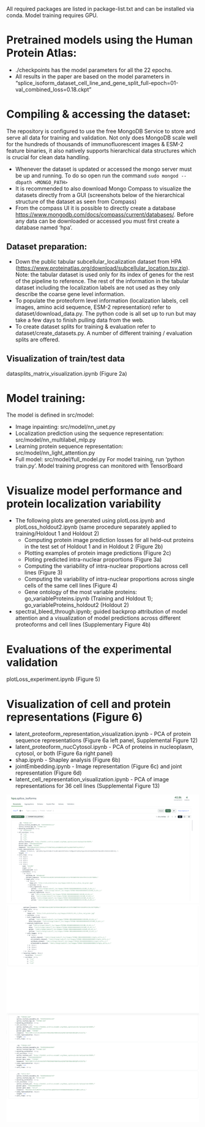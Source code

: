 All required packages are listed in package-list.txt and can be installed via conda. Model training requires GPU.

# Pretrained models using the Human Protein Atlas:
- ./checkpoints has the model parameters for all the 22 epochs.
- All results in the paper are based on the model parameters in “splice_isoform_dataset_cell_line_and_gene_split_full-epoch=01-val_combined_loss=0.18.ckpt”

# Compiling & accessing the dataset:
The repository is configured to use the free MongoDB Service to store and serve all data for training and validation. Not only does MongoDB scale well for the hundreds of thousands of immunofluorescent images & ESM-2 feature binaries, it also natively supports hierarchical data structures which is crucial for clean data handling.
- Whenever the dataset is updated or accessed the mongo server must be up and running. To do so open run the command `sudo mongod --dbpath <MONGO_PATH>`
- It is recommended to also download Mongo Compass to visualize the datasets directly from a GUI (screenshots below of the hierarchical structure of the dataset as seen from Compass)
- From the compass UI it is possible to directly create a database https://www.mongodb.com/docs/compass/current/databases/. Before any data can be downloaded or accessed you must first create a database named ‘hpa’.
## Dataset preparation: 
- Down the public tabular subcellular_localization dataset from HPA (https://www.proteinatlas.org/download/subcellular_location.tsv.zip). Note: the tabular dataset is used only for its index of genes for the rest of the pipeline to reference. The rest of the information in the tabular dataset including the localization labels are not used as they only describe the coarse gene level information.
- To populate the proteoform level information (localization labels, cell images, amino acid sequence, ESM-2 representation) refer to dataset/download_data.py. The python code is all set up to run but may take a few days to finish pulling data from the web.
- To create dataset splits for training & evaluation refer to dataset/create_datasets.py. A number of different training / evaluation splits are offered.
## Visualization of train/test data
datasplits_matrix_visualization.ipynb (Figure 2a)

# Model training:
The model is defined in src/model:
- Image inpainting: src/model/nn_unet.py
- Localization prediction using the sequence representation: src/model/nn_multilabel_mlp.py
- Learning protein sequence representation: src/model/nn_light_attention.py
- Full model: src/model/full_model.py
For model training, run ‘python train.py’. Model training progress can monitored with TensorBoard 

# Visualize model performance and protein localization variability
- The following plots are generated using plotLoss.ipynb and plotLoss_holdout2.ipynb (same procedure separately applied to training/Holdout 1 and Holdout 2)
  - Computing protein image prediction losses for all held-out proteins in the test set of Holdout 1 and in Holdout 2 (Figure 2b)
  - Plotting examples of protein image predictions (Figure 2c)
  - Ploting predicted intra-nuclear proportions (Figure 3a)
  - Computing the variability of intra-nuclear proportions across cell lines (Figure 3)
  - Computing the variability of intra-nuclear proportions across single cells of the same cell lines (Figure 4)
  - Gene ontology of the most variable proteins: go_variableProteins.ipynb (Training and Holdout 1); go_variableProteins_holdout2 (Holdout 2)
- spectral_bleed_through.ipynb; guided backprop attribution of model attention and a visualization of model predictions across different proteoforms and cell lines (Supplementary Figure 4b)
 
# Evaluations of the experimental validation
plotLoss_experiment.ipynb (Figure 5)

# Visualization of cell and protein representations (Figure 6)
- latent_proteoform_representation_visualization.ipynb - PCA of protein sequence representations (Figure 6a left panel, Supplemental Figure 12)
- latent_proteoform_nucCytosol.ipynb - PCA of proteins in nucleoplasm, cytosol, or both (Figure 6a right panel)
- shap.ipynb - Shapley analysis (Figure 6b)
- jointEmbedding.ipynb - Image representation (Figure 6c) and joint representation (Figure 6d)
- latent_cell_representation_visualization.ipynb - PCA of image representations for 36 cell lines (Supplemental Figure 13)

![alt text](https://github.com/uhlerlab/PUPS/blob/main/mongo.001.jpeg)
![alt text](https://github.com/uhlerlab/PUPS/blob/main/mongo.002.jpeg)
![alt text](https://github.com/uhlerlab/PUPS/blob/main/mongo.003.jpeg)

